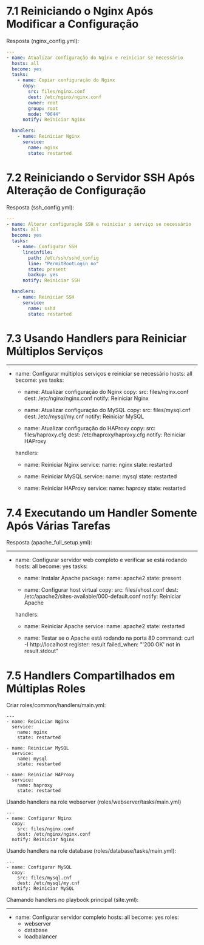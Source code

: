# 7.1 Reiniciando o Nginx Após Modificar a Configuração

Resposta (nginx_config.yml):

```yaml
---
- name: Atualizar configuração do Nginx e reiniciar se necessário
  hosts: all
  become: yes
  tasks:
    - name: Copiar configuração do Nginx
      copy:
        src: files/nginx.conf
        dest: /etc/nginx/nginx.conf
        owner: root
        group: root
        mode: "0644"
      notify: Reiniciar Nginx

  handlers:
    - name: Reiniciar Nginx
      service:
        name: nginx
        state: restarted
```

# 7.2 Reiniciando o Servidor SSH Após Alteração de Configuração
Resposta (ssh_config.yml):

```yaml
---
- name: Alterar configuração SSH e reiniciar o serviço se necessário
  hosts: all
  become: yes
  tasks:
    - name: Configurar SSH
      lineinfile:
        path: /etc/ssh/sshd_config
        line: "PermitRootLogin no"
        state: present
        backup: yes
      notify: Reiniciar SSH

  handlers:
    - name: Reiniciar SSH
      service:
        name: sshd
        state: restarted
```

# 7.3 Usando Handlers para Reiniciar Múltiplos Serviços

---
- name: Configurar múltiplos serviços e reiniciar se necessário
  hosts: all
  become: yes
  tasks:
    - name: Atualizar configuração do Nginx
      copy:
        src: files/nginx.conf
        dest: /etc/nginx/nginx.conf
      notify: Reiniciar Nginx

    - name: Atualizar configuração do MySQL
      copy:
        src: files/mysql.cnf
        dest: /etc/mysql/my.cnf
      notify: Reiniciar MySQL

    - name: Atualizar configuração do HAProxy
      copy:
        src: files/haproxy.cfg
        dest: /etc/haproxy/haproxy.cfg
      notify: Reiniciar HAProxy

  handlers:
    - name: Reiniciar Nginx
      service:
        name: nginx
        state: restarted

    - name: Reiniciar MySQL
      service:
        name: mysql
        state: restarted

    - name: Reiniciar HAProxy
      service:
        name: haproxy
        state: restarted

# 7.4 Executando um Handler Somente Após Várias Tarefas
Resposta (apache_full_setup.yml):

---
- name: Configurar servidor web completo e verificar se está rodando
  hosts: all
  become: yes
  tasks:
    - name: Instalar Apache
      package:
        name: apache2
        state: present

    - name: Configurar host virtual
      copy:
        src: files/vhost.conf
        dest: /etc/apache2/sites-available/000-default.conf
      notify: Reiniciar Apache

  handlers:
    - name: Reiniciar Apache
      service:
        name: apache2
        state: restarted

    - name: Testar se o Apache está rodando na porta 80
      command: curl -I http://localhost
      register: result
      failed_when: "'200 OK' not in result.stdout"

# 7.5 Handlers Compartilhados em Múltiplas Roles

Criar roles/common/handlers/main.yml:

```
---
- name: Reiniciar Nginx
  service:
    name: nginx
    state: restarted

- name: Reiniciar MySQL
  service:
    name: mysql
    state: restarted

- name: Reiniciar HAProxy
  service:
    name: haproxy
    state: restarted
```

Usando handlers na role webserver (roles/webserver/tasks/main.yml)
```
---
- name: Configurar Nginx
  copy:
    src: files/nginx.conf
    dest: /etc/nginx/nginx.conf
  notify: Reiniciar Nginx
```

Usando handlers na role database (roles/database/tasks/main.yml):
```
---
- name: Configurar MySQL
  copy:
    src: files/mysql.cnf
    dest: /etc/mysql/my.cnf
  notify: Reiniciar MySQL
```

Chamando handlers no playbook principal (site.yml):

---
- name: Configurar servidor completo
  hosts: all
  become: yes
  roles:
    - webserver
    - database
    - loadbalancer
